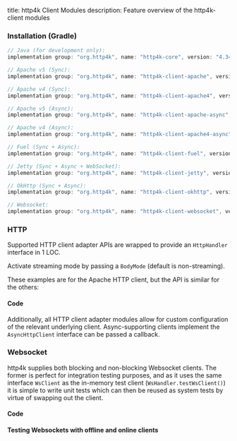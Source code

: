 title: http4k Client Modules
description: Feature overview of the http4k-client modules

### Installation (Gradle)

```groovy
// Java (for development only):
implementation group: "org.http4k", name: "http4k-core", version: "4.34.2.0"

// Apache v5 (Sync): 
implementation group: "org.http4k", name: "http4k-client-apache", version: "4.34.2.0"

// Apache v4 (Sync): 
implementation group: "org.http4k", name: "http4k-client-apache4", version: "4.34.2.0"

// Apache v5 (Async): 
implementation group: "org.http4k", name: "http4k-client-apache-async", version: "4.34.2.0"

// Apache v4 (Async): 
implementation group: "org.http4k", name: "http4k-client-apache4-async", version: "4.34.2.0"

// Fuel (Sync + Async): 
implementation group: "org.http4k", name: "http4k-client-fuel", version: "4.34.2.0"

// Jetty (Sync + Async + WebSocket): 
implementation group: "org.http4k", name: "http4k-client-jetty", version: "4.34.2.0"

// OkHttp (Sync + Async): 
implementation group: "org.http4k", name: "http4k-client-okhttp", version: "4.34.2.0"

// Websocket: 
implementation group: "org.http4k", name: "http4k-client-websocket", version: "4.34.2.0"
```

### HTTP
Supported HTTP client adapter APIs are wrapped to provide an `HttpHandler` interface in 1 LOC.

Activate streaming mode by passing a `BodyMode` (default is non-streaming).

These examples are for the Apache HTTP client, but the API is similar for the others:

#### Code [<img class="octocat"/>](https://github.com/http4k/http4k/blob/master/src/docs/guide/reference/clients/example_http.kt)

<script src="https://gist-it.appspot.com/https://github.com/http4k/http4k/blob/master/src/docs/guide/reference/clients/example_http.kt"></script>

Additionally, all HTTP client adapter modules allow for custom configuration of the relevant underlying client. Async-supporting clients implement the `AsyncHttpClient` interface can be passed a callback.

### Websocket
http4k supplies both blocking and non-blocking Websocket clients. The former is perfect for integration testing purposes, and as it uses the same interface `WsClient` as the in-memory test client (`WsHandler.testWsClient()`) it is simple to write unit tests which can then be reused as system tests by virtue of swapping out the client.

#### Code [<img class="octocat"/>](https://github.com/http4k/http4k/blob/master/src/docs/guide/reference/clients/example_websocket.kt)

<script src="https://gist-it.appspot.com/https://github.com/http4k/http4k/blob/master/src/docs/guide/reference/clients/example_websocket.kt"></script>

#### Testing Websockets with offline and online clients [<img class="octocat"/>](https://github.com/http4k/http4k/blob/master/src/docs/guide/reference/clients/TestingWebsockets.kt)

<script src="https://gist-it.appspot.com/https://github.com/http4k/http4k/blob/master/src/docs/guide/reference/clients/TestingWebsockets.kt"></script>
